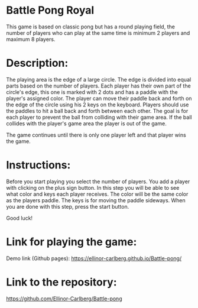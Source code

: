 # Battle Pong Royal
This game is based on classic pong but has a round playing field, the number of players who can play at the same time is minimum 2 players and maximum 8 players. 


# Description:
The playing area is the edge of a large circle.
The edge is divided into equal parts based on the number of players.
Each player has their own part of the circle's edge, this one is marked with 2 dots and has a paddle with the player's assigned color.
The player can move their paddle back and forth on the edge of the circle using his 2 keys on the keyboard.
Players should use the paddles to hit a ball back and forth between each other. The goal is for each player to prevent the ball from colliding with their game area. If the ball collides with the player's game area the player is out of the game.

The game continues until there is only one player left and that player wins the game.


# Instructions:
Before you start playing you select the number of players. You add a player with clicking on the plus sign button. 
In this step you will be able to see what color and keys each player receives. The color will be the same color as the players paddle. The keys is for moving the paddle sideways.
When you are done with this step, press the start button. 

Good luck!


# Link for playing the game:
Demo link (Github pages): https://ellinor-carlberg.github.io/Battle-pong/


# Link to the repository:
https://github.com/Ellinor-Carlberg/Battle-pong

